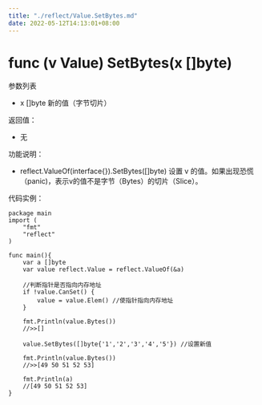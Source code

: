 ```yaml
---
title: "./reflect/Value.SetBytes.md"
date: 2022-05-12T14:13:01+08:00
---
```

# func (v Value) SetBytes(x []byte)

参数列表

- x []byte 新的值（字节切片）

返回值：

- 无

功能说明：

- reflect.ValueOf(interface{}).SetBytes([]byte) 设置 v 的值。如果出现恐慌（panic)，表示v的值不是字节（Bytes）的切片（Slice）。

代码实例：
	
	package main
	import (
	    "fmt"
	    "reflect"
	)
	
	func main(){
		var a []byte
		var value reflect.Value = reflect.ValueOf(&a)
		
		//判断指针是否指向内存地址
		if !value.CanSet() {
			value = value.Elem() //使指针指向内存地址
		}
		
		fmt.Println(value.Bytes())
		//>>[]
		
		value.SetBytes([]byte{'1','2','3','4','5'}) //设置新值
		
		fmt.Println(value.Bytes())
		//>>[49 50 51 52 53]
		
		fmt.Println(a)
		//[49 50 51 52 53]
	}
